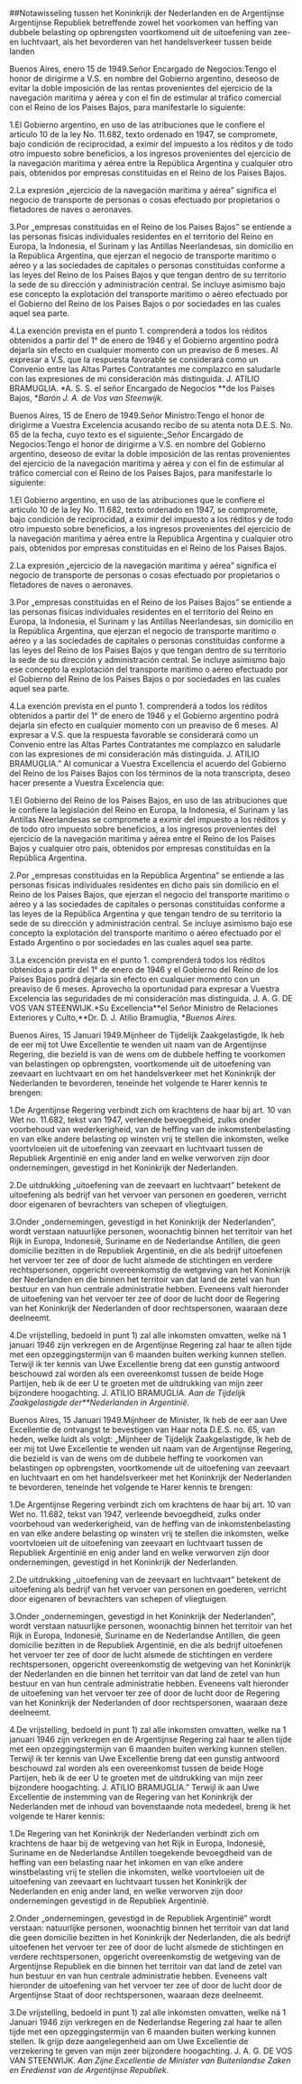 <meta http-equiv='Content-Type' content='text/html; charset=utf-8' />

##Notawisseling tussen het Koninkrijk der Nederlanden en de Argentijnse Argentijnse Republiek betreffende zowel het voorkomen van heffing van dubbele belasting op opbrengsten voortkomend uit de uitoefening van zee- en luchtvaart, als het bevorderen van het handelsverkeer tussen beide landen 

Buenos Aires, enero 15 de 1949.Señor Encargado de Negocios:Tengo el honor de dirigirme a V.S. en nombre del Gobierno argentino, deseoso de evitar la doble imposición de las rentas provenientes del ejercicio de la navegación maritima y aérea y con el fin de estimular al tráfico comercial con el Reino de los Paises Bajos, para manifestarle lo siguiente:

1.El Gobierno argentino, en uso de las atribuciones que le confiere el articulo 10 de la ley No. 11.682, texto ordenado en 1947, se compromete, bajo condición de reciprocidad, a eximir del impuesto a los réditos y de todo otro impuesto sobre beneficios, a los ingresos provenientes del ejercicio de la navegación maritima y aérea entre la República Argentina y cualquier otro pais, obtenidos por empresas constituidas en el Reino de los Paises Bajos.

2.La expresión „ejercicio de la navegación maritima y aérea” significa el negocio de transporte de personas o cosas efectuado por propietarios o fletadores de naves o aeronaves.

3.Por „empresas constituidas en el Reino de los Paises Bajos” se entiende a las personas fisicas individuales residentes en el territorio del Reino en Europa, la Indonesia, el Surinam y las Antillas Neerlandesas, sin domicilio en la República Argentina, que ejerzan el negocio de transporte maritimo o aéreo y a las sociedades de capitales o personas constituidas conforme a las leyes del Reino de los Paises Bajos y que tengan dentro de su territorio la sede de su dirección y administración central. Se incluye asimismo bajo ese concepto la explotación del transporte maritimo o aéreo efectuado por el Gobierno del Reino de los Paises Bajos o por sociedades en las cuales aquel sea parte. 

4.La exención prevista en el punto 1. comprenderá a todos los réditos obtenidos a partir del 1° de enero de 1946 y el Gobierno argentino podrá dejarla sin efecto en cualquier momento con un preaviso de 6 meses. Al expresar a V.S. que la respuesta favorable se considerará como un Convenio entre las Altas Partes Contratantes me complazco en saludarle con las expresiones de mi consideración más distinguida. J. ATILIO BRAMUGLIA. *A. S. S. el señor Encargado de Negocios **de los Paises Bajos, **Barón J. A. de Vos van Steenwijk.*

Buenos Aires, 15 de Enero de 1949.Señor Ministro:Tengo el honor de dirigirme a Vuestra Excelencia acusando recibo de su atenta nota D.E.S. No. 65 de la fecha, cuyo texto es el siguiente:„Señor Encargado de Negocios:Tengo el honor de dirigirme a V.S. en nombre del Gobierno argentino, deseoso de evitar la doble imposición de las rentas provenientes del ejercicio de la navegación maritima y aérea y con el fin de estimular al tráfico comercial con el Reino de los Paises Bajos, para manifestarle lo siguiente:

1.El Gobierno argentino, en uso de las atribuciones que le confiere el articulo 10 de la ley No. 11.682, texto ordenado en 1947, se compromete, bajo condición de reciprocidad, a eximir del impuesto a los réditos y de todo otro impuesto sobre beneficios, a los ingresos provenientes del ejercicio de la navegación maritima y aérea entre la República Argentina y cualquier otro pais, obtenidos por empresas constituidas en el Reino de los Paises Bajos.

2.La expresión „ejercicio de la navegación maritima y aérea” significa el negocio de transporte de personas o cosas efectuado por propietarios o fletadores de naves o aeronaves.

3.Por „empresas constituidas en el Reino de los Paises Bajos” se entiende a las personas fisicas individuales residentes en el territorio del Reino en Europa, la Indonesia, el Surinam y las Antillas Neerlandesas, sin domicilio en la República Argentina, que ejerzan el negocio de transporte maritimo o aéreo y a las sociedades de capitales o personas constituidas conforme a las leyes del Reino de los Paises Bajos y que tengan dentro de su territorio la sede de su dirección y administración central. Se incluye asimismo bajo ese concepto la explotación del transporte maritimo o aéreo efectuado por el Gobierno del Reino de los Paises Bajos o por sociedades en las cuales aquel sea parte. 

4.La exención prevista en el punto 1. comprenderá a todos los réditos obtenidos a partir del 1° de enero de 1946 y el Gobierno argentino podrá dejarla sin efecto en cualquier momento con un preaviso de 6 meses. Al expresar a V.S. que la respuesta favorable se considerará como un Convenio entre las Altas Partes Contratantes me complazco en saludarle con las expresiones de mi consideración más distinguida. J. ATILIO BRAMUGLIA.” Al comunicar a Vuestra Excellencia el acuerdo del Gobierno del Reino de los Paises Bajos con los términos de la nota transcripta, deseo hacer presente a Vuestra Excelencia que:

1.El Gobierno del Reino de los Paises Bajos, en uso de las atribuciones que le confiere la legislación del Reino en Europa, la Indonesia, el Surinam y las Antillas Neerlandesas se compromete a eximir del impuesto a los réditos y de todo otro impuesto sobre beneficios, a los ingresos provenientes del ejercicio de la navegación maritima y aérea entre el Reino de los Paises Bajos y cualquier otro pais, obtenidos por empresas constituidas en la República Argentina. 

2.Por „empresas constituidas en la República Argentina” se entiende a las personas fisicas individuales residentes en dicho pais sin domilicio en el Reino de los Paises Bajos, que ejerzan el negocio del transporte maritimo o aéreo y a las sociedades de capitales o personas constituidas conforme a las leyes de la República Argentina y que tengan tendro de su territorio la sede de su dirección y administración central. Se incluye asimismo bajo ese concepto la explotación del transporte maritimo o aéreo efectuado por el Estado Argentino o por sociedades en las cuales aquel sea parte. 

3.La excención prevista en el punto 1. comprenderá todos los réditos obtenidos a partir del 1° de enero de 1946 y el Gobierno del Reino de los Paises Bajos podrá dejarla sin efecto en cualquier momento con un preaviso de 6 meses. Aprovecho la oportunidad para expresar a Vuestra Excelencia las seguridades de mi consideración mas distinguida. J. A. G. DE VOS VAN STEENWIJK.*Su Excellencia**el Señor Ministro de Relaciones Exteriores y Culto,**Dr. D. J. Atilio Bramuglia, **Buenos Aires.*

Buenos Aires, 15 Januari 1949.Mijnheer de Tijdelijk Zaakgelastigde, Ik heb de eer mij tot Uwe Excellentie te wenden uit naam van de Argentijnse Regering, die bezield is van de wens om de dubbele heffing te voorkomen van belastingen op opbrengsten, voortkomende uit de uitoefening van zeevaart en luchtvaart en om het handelsverkeer met het Koninkrijk der Nederlanden te bevorderen, teneinde het volgende te Harer kennis te brengen: 

1.De Argentijnse Regering verbindt zich om krachtens de haar bij art. 10 van Wet no. 11.682, tekst van 1947, verleende bevoegdheid, zulks onder voorbehoud van wederkerigheid, van de heffing van de inkomstenbelasting en van elke andere belasting op winsten vrij te stellen die inkomsten, welke voortvloeien uit de uitoefening van zeevaart en luchtvaart tussen de Republiek Argentinië en enig ander land en welke verworven zijn door ondernemingen, gevestigd in het Koninkrijk der Nederlanden. 

2.De uitdrukking „uitoefening van de zeevaart en luchtvaart” betekent de uitoefening als bedrijf van het vervoer van personen en goederen, verricht door eigenaren of bevrachters van schepen of vliegtuigen. 

3.Onder „ondernemingen, gevestigd in het Koninkrijk der Nederlanden”, wordt verstaan natuurlijke personen, woonachtig binnen het territoir van het Rijk in Europa, Indonesië, Suriname en de Nederlandse Antillen, die geen domicilie bezitten in de Republiek Argentinië, en die als bedrijf uitoefenen het vervoer ter zee of door de lucht alsmede de stichtingen en verdere rechtspersonen, opgericht overeenkomstig de wetgeving van het Koninkrijk der Nederlanden en die binnen het territoir van dat land de zetel van hun bestuur en van hun centrale administratie hebben. Eveneens valt hieronder de uitoefening van het vervoer ter zee of door de lucht door de Regering van het Koninkrijk der Nederlanden of door rechtspersonen, waaraan deze deelneemt. 

4.De vrijstelling, bedoeld in punt 1) zal alle inkomsten omvatten, welke ná 1 januari 1946 zijn verkregen en de Argentijnse Regering zal haar te allen tijde met een opzeggingstermijn van 6 maanden buiten werking kunnen stellen. Terwijl ik ter kennis van Uwe Excellentie breng dat een gunstig antwoord beschouwd zal worden als een overeenkomst tussen de beide Hoge Partijen, heb ik de eer U te groeten met de uitdrukking van mijn zeer bijzondere hoogachting. J. ATILIO BRAMUGLIA. *Aan de Tijdelijk Zaakgelastigde der**Nederlanden in Argentinië.*

Buenos Aires, 15 Januari 1949.Mijnheer de Minister, Ik heb de eer aan Uwe Excellentie de ontvangst te bevestigen van Haar nota D.E.S. no. 65, van heden, welke luidt als volgt: „Mijnheer de Tijdelijk Zaakgelastigde, Ik heb de eer mij tot Uwe Excellentie te wenden uit naam van de Argentijnse Regering, die bezield is van de wens om de dubbele heffing te voorkomen van belastingen op opbrengsten, voortkomende uit de uitoefening van zeevaart en luchtvaart en om het handelsverkeer met het Koninkrijk der Nederlanden te bevorderen, teneinde het volgende te Harer kennis te brengen: 

1.De Argentijnse Regering verbindt zich om krachtens de haar bij art. 10 van Wet no. 11.682, tekst van 1947, verleende bevoegdheid, zulks onder voorbehoud van wederkerigheid, van de heffing van de inkomstenbelasting en van elke andere belasting op winsten vrij te stellen die inkomsten, welke voortvloeien uit de uitoefening van zeevaart en luchtvaart tussen de Republiek Argentinië en enig ander land en welke verworven zijn door ondernemingen, gevestigd in het Koninkrijk der Nederlanden. 

2.De uitdrukking „uitoefening van de zeevaart en luchtvaart” betekent de uitoefening als bedrijf van het vervoer van personen en goederen, verricht door eigenaren of bevrachters van schepen of vliegtuigen. 

3.Onder „ondernemingen, gevestigd in het Koninkrijk der Nederlanden”, wordt verstaan natuurlijke personen, woonachtig binnen het territoir van het Rijk in Europa, Indonesië, Suriname en de Nederlandse Antillen, die geen domicilie bezitten in de Republiek Argentinië, en die als bedrijf uitoefenen het vervoer ter zee of door de lucht alsmede de stichtingen en verdere rechtspersonen, opgericht overeenkomstig de wetgeving van het Koninkrijk der Nederlanden en die binnen het territoir van dat land de zetel van hun bestuur en van hun centrale administratie hebben. Eveneens valt hieronder de uitoefening van het vervoer ter zee of door de lucht door de Regering van het Koninkrijk der Nederlanden of door rechtspersonen, waaraan deze deelneemt. 

4.De vrijstelling, bedoeld in punt 1) zal alle inkomsten omvatten, welke na 1 januari 1946 zijn verkregen en de Argentijnse Regering zal haar te allen tijde met een opzeggingstermijn van 6 maanden buiten werking kunnen stellen. Terwijl ik ter kennis van Uwe Excellentie breng dat een gunstig antwoord beschouwd zal worden als een overeenkomst tussen de beide Hoge Partijen, heb ik de eer U te groeten met de uitdrukking van mijn zeer bijzondere hoogachting. J. ATILIO BRAMUGLIA.” Terwijl ik aan Uwe Excellentie de instemming van de Regering van het Koninkrijk der Nederlanden met de inhoud van bovenstaande nota mededeel, breng ik het volgende te Harer kennis: 

1.De Regering van het Koninkrijk der Nederlanden verbindt zich om krachtens de haar bij de wetgeving van het Rijk in Europa, Indonesië, Suriname en de Nederlandse Antillen toegekende bevoegdheid van de heffing van een belasting naar het inkomen en van elke andere winstbelasting vrij te stellen die inkomsten, welke voortvloeien uit de uitoefening van zeevaart en luchtvaart tussen het Koninkrijk der Nederlanden en enig ander land, en welke verworven zijn door ondernemingen gevestigd in de Republiek Argentinië. 

2.Onder „ondernemingen, gevestigd in de Republiek Argentinië” wordt verstaan: natuurlijke personen, woonachtig binnen het territoir van dat land die geen domicilie bezitten in het Koninkrijk der Nederlanden, die als bedrijf uitoefenen het vervoer ter zee of door de lucht alsmede de stichtingen en verdere rechtspersonen, opgericht overeenkomstig de wetgeving van de Argentijnse Republiek en die binnen het territoir van dat land de zetel van hun bestuur en van hun centrale administratie hebben. Eveneens valt hieronder de uitoefening van het vervoer ter zee of door de lucht door de Argentijnse Staat of door rechtspersonen, waaraan deze deelneemt. 

3.De vrijstelling, bedoeld in punt 1) zal alle inkomsten omvatten, welke ná 1 Januari 1946 zijn verkregen en de Nederlandse Regering zal haar te allen tijde met een opzeggingstermijn van 6 maanden buiten werking kunnen stellen. Ik grijp deze aangelegenheid aan om Uwe Excellentie de verzekering te geven van mijn zeer bijzondere hoogachting. J. A. G. DE VOS VAN STEENWIJK. *Aan Zijne Excellentie de Minister* *van Buitenlandse Zaken en Eredienst* *van de Argentijnse Republiek.*
